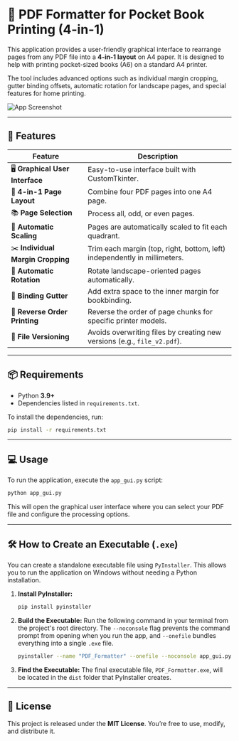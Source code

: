 # 🧩 PDF Formatter for Pocket Book Printing (4-in-1)

This application provides a user-friendly graphical interface to rearrange pages from any PDF file into a **4-in-1 layout** on A4 paper. It is designed to help with printing pocket-sized books (A6) on a standard A4 printer.

The tool includes advanced options such as individual margin cropping, gutter binding offsets, automatic rotation for landscape pages, and special features for home printing.

![App Screenshot](https://i.imgur.com/your-screenshot.png) <!-- Placeholder for a future screenshot -->

---

## 🚀 Features

| Feature                          | Description                                                              |
| -------------------------------- | ------------------------------------------------------------------------ |
| 🖥️ **Graphical User Interface**  | Easy-to-use interface built with CustomTkinter.                          |
| 📄 **4-in-1 Page Layout**        | Combine four PDF pages into one A4 page.                                 |
| 📚 **Page Selection**            | Process all, odd, or even pages.                                         |
| 📐 **Automatic Scaling**         | Pages are automatically scaled to fit each quadrant.                     |
| ✂️ **Individual Margin Cropping**| Trim each margin (top, right, bottom, left) independently in millimeters.|
| 🔁 **Automatic Rotation**         | Rotate landscape-oriented pages automatically.                           |
| 📏 **Binding Gutter**            | Add extra space to the inner margin for bookbinding.                     |
| 🔄 **Reverse Order Printing**   | Reverse the order of page chunks for specific printer models.            |
| 📂 **File Versioning**           | Avoids overwriting files by creating new versions (e.g., `file_v2.pdf`).   |

---

## 📦 Requirements

*   Python **3.9+**
*   Dependencies listed in `requirements.txt`.

To install the dependencies, run:

```bash
pip install -r requirements.txt
```

---

## 💻 Usage

To run the application, execute the `app_gui.py` script:

```bash
python app_gui.py
```

This will open the graphical user interface where you can select your PDF file and configure the processing options.

---

## 🛠️ How to Create an Executable (`.exe`)

You can create a standalone executable file using `PyInstaller`. This allows you to run the application on Windows without needing a Python installation.

1.  **Install PyInstaller:**
    ```bash
    pip install pyinstaller
    ```

2.  **Build the Executable:**
    Run the following command in your terminal from the project's root directory. The `--noconsole` flag prevents the command prompt from opening when you run the app, and `--onefile` bundles everything into a single `.exe` file.

    ```bash
    pyinstaller --name "PDF_Formatter" --onefile --noconsole app_gui.py
    ```

3.  **Find the Executable:**
    The final executable file, `PDF_Formatter.exe`, will be located in the `dist` folder that PyInstaller creates.

---

## 📜 License

This project is released under the **MIT License**.
You’re free to use, modify, and distribute it.